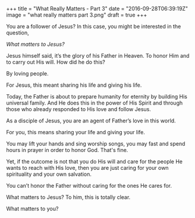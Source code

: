 +++
title = "What Really Matters - Part 3"
date = "2016-09-28T06:39:19Z"
image = "what really matters part 3.png"
draft = true
+++

You are a follower of Jesus? In this case, you might be interested in the question,

*What matters to Jesus?*

Jesus himself said, it’s the glory of his Father in Heaven. To honor Him and to carry out His will. How did he do this? 

By loving people. 

For Jesus, this meant sharing his life and giving his life.

Today, the Father is about to prepare humanity for eternity by building His universal family. And He does this in the power of His Spirit and through those who already responded to His love and follow Jesus. 

As a disciple of Jesus, you are an agent of Father’s love in this world. 

For you, this means sharing your life and giving your life.

You may lift your hands and sing worship songs, you may fast and spend hours in prayer in order to honor God. That's fine. 

Yet, if the outcome is not that you do His will and care for the people He wants to reach with His love, then you are just caring for your own spirituality and your own salvation. 

You can’t honor the Father without caring for the ones He cares for.

What matters to Jesus? To him, this is totally clear.

What matters to you?